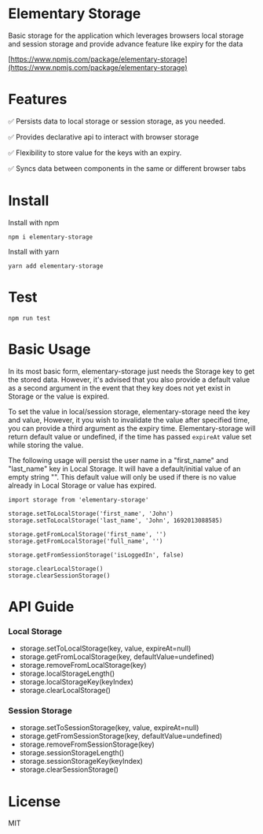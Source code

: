 # Elementary Storage

Basic storage for the application which leverages browsers local storage and session storage and provide advance feature like expiry for the data

[https://www.npmjs.com/package/elementary-storage](https://www.npmjs.com/package/elementary-storage)

# Features
✅ Persists data to local storage or session storage, as you needed.

✅ Provides declarative api to interact with browser storage

✅ Flexibility to store value for the keys with an expiry.

✅ Syncs data between components in the same or different browser tabs

  
# Install
Install with npm
```
npm i elementary-storage
```

Install with yarn
```
yarn add elementary-storage
```

# Test
```
npm run test
```

# Basic Usage
In its most basic form, elementary-storage just needs the Storage key to get the stored data. However, it's advised that you also provide a default value as a second argument in the event that they key does not yet exist in Storage or the value is expired.

To set the value in local/session storage, elementary-storage need the key and value, However, it you wish to invalidate the value after specified time, you can provide a third argument as the expiry time. Elementary-storage will return default value or undefined, if the time has passed `expireAt` value set while storing the value.

The following usage will persist the user name in a "first_name" and "last_name" key in Local Storage. It will have a default/initial value of an empty string "". This default value will only be used if there is no value already in Local Storage or value has expired.

```
import storage from 'elementary-storage'

storage.setToLocalStorage('first_name', 'John')
storage.setToLocalStorage('last_name', 'John', 1692013088585)

storage.getFromLocalStorage('first_name', '')
storage.getFromLocalStorage('full_name', '')

storage.getFromSessionStorage('isLoggedIn', false)

storage.clearLocalStorage()
storage.clearSessionStorage()

```

# API Guide
### Local Storage
* storage.setToLocalStorage(key, value, expireAt=null)
* storage.getFromLocalStorage(key, defaultValue=undefined)
* storage.removeFromLocalStorage(key)
* storage.localStorageLength()
* storage.localStorageKey(keyIndex)
* storage.clearLocalStorage()

### Session Storage
* storage.setToSessionStorage(key, value, expireAt=null)
* storage.getFromSessionStorage(key, defaultValue=undefined)
* storage.removeFromSessionStorage(key)
* storage.sessionStorageLength()
* storage.sessionStorageKey(keyIndex)
* storage.clearSessionStorage()

# License
MIT